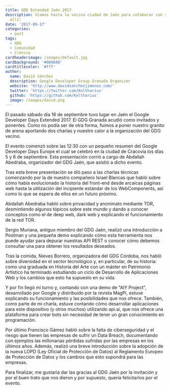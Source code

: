 ```yaml
---
title: GDD Extended Jaén 2017
description: Viamos hasta la vecina ciudad de Jaén para colaborar con su GDD Extended. Aquí os dejamos la crónica
  allí!
date: '2017-09-17'
categories:
  - post
tags:
  - GDG
  - Comunidad
  - Crónica
cardheaderimage: /images/default.jpg
cardbackground: '#009688'
cardtitlecolor: '#fff'
author:
  name: David Sánchez
  description: Google Developer Group Granada Organizer
  website: 'http://www.davidsanchezjimenez.com/'
  twitter: 'https://twitter.com/Koltharius'
  github: 'https://github.com/Koltharius'
  image: /images/david.png
---
```


El pasado sábado día 16 de septiembre tuvo lugar en Jaén el Google Developer Days Extended 2017. El GDG Granada acudió como invitados y ponentes. Como no podía ser de otra forma, fuimos a poner nuestro granito de arena aportando dos charlas y nuestro calor a la organización del GDG vecino.

El evento comenzó sobre las 12:30 con un pequeño resumen del Google Developer Days Europe el cual se celebró en la ciudad de Cracovia los días 5 y 6 de septiembre. Esta presentación corrió a cargo de Abdallah Abedraba, organizador del GDG Jaén, que asistió a dicho evento.

Tras esta breve presentación se dió paso a las charlas técnicas comenzando por la de nuestro compañero Israel Blancas que habló sobre cómo había evolucionado la historia del front-end desde arcaicas páginas web hasta la utilización del incipiente estándar de los WebComponents, así como lo que se espera de ellos en un futuro próximo.

Abdallah Abedraba habló sobre privacidad y anonimato mediante TOR, desmintiendo algunos tópicos sobre este mundo y dando a conocer conceptos como el de deep web, dark web y explicando el funcionamiento de la red TOR.

Sergio Muriana, antiguo miembro del GDG Jaén, realizó una introducción a Postman y una pequeña demo explicando cómo esta herramienta nos puede ayudar para depurar nuestras API REST o conocer cómo debemos consultar una para obtener los resultados deseados.

Tras la comida, Nieves Borrero, organizadora del GDG Córdoba, nos habló sobre diversidad en el sector tecnológico y, en particular, de su historia: como una graduada en Historia del Arte con un máster en Patrimonio Artístico ha terminado estudiando un ciclo de Desarrollo de Aplicaciones Web y los cambios que esto ha supuesto en su vida.

Y por fin llegó mi turno y, contando con una demo de "AIY Project", desarrollado por Google y distribuido por la revista MagPi, estuve explicando su funcionamiento y las posibilidades que nos ofrece. También, como parte de mi charla, estuve contando cómo desarrollar aplicaciones para este dispositivo (y otros muchos) utilizando api.ai, que nos ofrece una plataforma para crear bots sin necesidad de tener un gran conocimiento en programación.

Por último Francisco Gámez habló sobre la falta de ciberseguridad y el riesgo que tienen las empresas de sufrir un Data Breach, documentando con ejemplos las millonarias pérdidas sufridas por las empresas en los últimos años. Además, realizó una breve introducción sobre la adopción de la nueva LOPD (Ley Oficial de Protección de Datos) al Reglamento Europeo de Protección de Datos y los cambios que esto supondrá para las empresas.

Para finalizar, me gustaría dar las gracias al GDG Jaén por la invitación y por el buen trato que nos dieron y por supuesto, quería felicitarlos por el evento.
